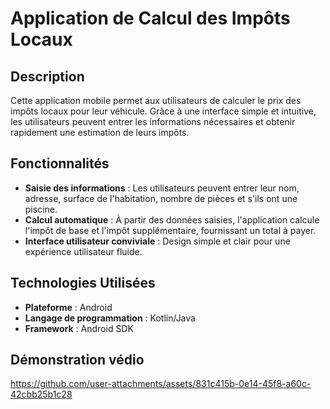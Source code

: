 # Application de Calcul des Impôts Locaux

## Description

Cette application mobile permet aux utilisateurs de calculer le prix des impôts locaux pour leur véhicule. Grâce à une interface simple et intuitive, les utilisateurs peuvent entrer les informations nécessaires et obtenir rapidement une estimation de leurs impôts.

## Fonctionnalités

- **Saisie des informations** : Les utilisateurs peuvent entrer leur nom, adresse, surface de l'habitation, nombre de pièces et s'ils ont une piscine.
- **Calcul automatique** : À partir des données saisies, l'application calcule l'impôt de base et l'impôt supplémentaire, fournissant un total à payer.
- **Interface utilisateur conviviale** : Design simple et clair pour une expérience utilisateur fluide.

## Technologies Utilisées

- **Plateforme** : Android
- **Langage de programmation** : Kotlin/Java
- **Framework** : Android SDK

## Démonstration védio
https://github.com/user-attachments/assets/831c415b-0e14-45f8-a60c-42cbb25b1c28
